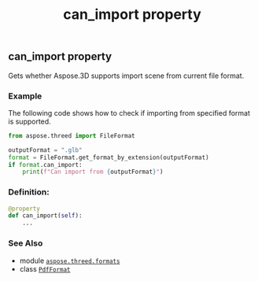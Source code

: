 ﻿---
title: can_import property
second_title: Aspose.3D for Python via .NET API References
description: 
type: docs
weight: 610
url: /python-net/aspose.threed.formats/pdfformat/can_import/
is_root: false
---

## can_import property


Gets whether Aspose.3D supports import scene from current file format.

### Example 


The following code shows how to check if importing from specified format is supported.

```python
from aspose.threed import FileFormat

outputFormat = ".glb"
format = FileFormat.get_format_by_extension(outputFormat)
if format.can_import:
    print(f"Can import from {outputFormat}")

```
### Definition:
```python
@property
def can_import(self):
    ...
```

### See Also
* module [`aspose.threed.formats`](../../)
* class [`PdfFormat`](/3d/python-net/aspose.threed.formats/pdfformat)
